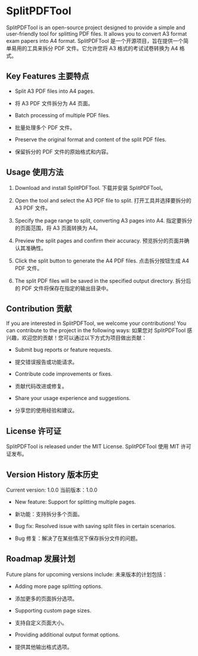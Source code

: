 # SplitPDFTool

SplitPDFTool is an open-source project designed to provide a simple and user-friendly tool for splitting PDF files. It allows you to convert A3 format exam papers into A4 format.
SplitPDFTool 是一个开源项目，旨在提供一个简单易用的工具来拆分 PDF 文件。它允许您将 A3 格式的考试试卷转换为 A4 格式。

## Key Features 主要特点

- Split A3 PDF files into A4 pages.

- 将 A3 PDF 文件拆分为 A4 页面。

- Batch processing of multiple PDF files.

- 批量处理多个 PDF 文件。

- Preserve the original format and content of the split PDF files.

- 保留拆分的 PDF 文件的原始格式和内容。

## Usage 使用方法

1. Download and install SplitPDFTool.
   下载并安装 SplitPDFTool。

2. Open the tool and select the A3 PDF file to split.
   打开工具并选择要拆分的 A3 PDF 文件。

3. Specify the page range to split, converting A3 pages into A4.
   指定要拆分的页面范围，将 A3 页面转换为 A4。

4. Preview the split pages and confirm their accuracy.
   预览拆分的页面并确认其准确性。

5. Click the split button to generate the A4 PDF files.
   点击拆分按钮生成 A4 PDF 文件。

6. The split PDF files will be saved in the specified output directory.
   拆分后的 PDF 文件将保存在指定的输出目录中。

## Contribution 贡献

If you are interested in SplitPDFTool, we welcome your contributions! You can contribute to the project in the following ways:
如果您对 SplitPDFTool 感兴趣，欢迎您的贡献！您可以通过以下方式为项目做出贡献：

- Submit bug reports or feature requests.

- 提交错误报告或功能请求。

- Contribute code improvements or fixes.

- 贡献代码改进或修复。

- Share your usage experience and suggestions.

- 分享您的使用经验和建议。

## License 许可证

SplitPDFTool is released under the MIT License.
SplitPDFTool 使用 MIT 许可证发布。

## Version History 版本历史

Current version: 1.0.0
当前版本：1.0.0

- New feature: Support for splitting multiple pages.

- 新功能：支持拆分多个页面。

- Bug fix: Resolved issue with saving split files in certain scenarios.

- Bug 修复：解决了在某些情况下保存拆分文件的问题。

## Roadmap 发展计划

Future plans for upcoming versions include:
未来版本的计划包括：

- Adding more page splitting options.

- 添加更多的页面拆分选项。

- Supporting custom page sizes.

- 支持自定义页面大小。

- Providing additional output format options.

- 提供其他输出格式选项。
